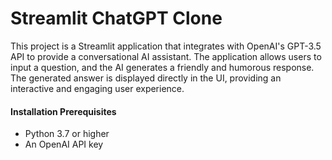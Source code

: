 # Streamlit ChatGPT Clone
This project is a Streamlit application that integrates with OpenAI's GPT-3.5 API to provide a conversational AI assistant. The application allows users to input a question, and the AI generates a friendly and humorous response. The generated answer is displayed directly in the UI, providing an interactive and engaging user experience.

#### Installation Prerequisites
* Python 3.7 or higher
* An OpenAI API key

